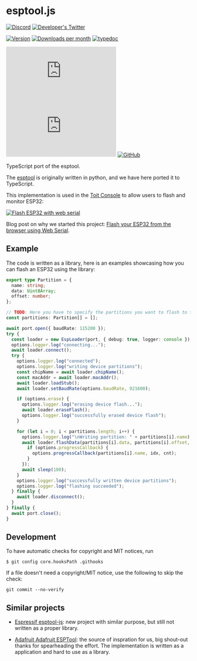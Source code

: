 # esptool.js

[![Discord](https://img.shields.io/discord/966090258104062023?label=Discord&logo=discord)](https://discord.gg/YUtRKAqty2)
[![Developer's Twitter](https://img.shields.io/twitter/follow/leon0399?color=%231DA1F2&label=Developer%27s%20Twitter&logo=twitter)](https://twitter.com/leon0399)

[![Version](https://img.shields.io/npm/v/esptool.ts.svg)](https://www.npmjs.org/package/esptool.ts)
[![Downloads per month](https://img.shields.io/npm/dm/esptool.ts.svg)](https://www.npmjs.org/package/esptool.ts)
[![typedoc](https://img.shields.io/badge/-typedoc-blue)](https://toitware.github.io/esptool.js)

[![MIT](https://img.shields.io/github/license/openhaptics/esptool.ts)](/LICENSE)
[![GitHub contributors](https://img.shields.io/github/contributors/openhaptics/esptool.ts)](https://github.com/openhaptics/esptool.ts/graphs/contributors)
[![GitHub](https://img.shields.io/github/stars/openhaptics/esptool.ts.svg)](https://github.com/toitware/esptool.js)

TypeScript port of the esptool.

The [esptool](https://github.com/espressif/esptool) is originally written in python, and we have here ported it to TypeScript.

This implementation is used in the [Toit Console](https://console.toit.io) to allow users to flash and monitor ESP32:

[![Flash ESP32 with web serial](https://img.youtube.com/vi/ZsD59Tg2oCQ/0.jpg)](https://www.youtube.com/watch?v=ZsD59Tg2oCQ)

Blog post on why we started this project: [Flash your ESP32 from the browser using Web Serial](https://blog.toit.io/flash-your-esp32-from-the-browser-using-web-serial-5eccb1483b9c).

## Example

The code is written as a library, here is an examples showcasing how you can flash an ESP32 using the library:

```typescript
export type Partition = {
  name: string;
  data: Uint8Array;
  offset: number;
};

// TODO: Here you have to specify the partitions you want to flash to the ESP32.
const partitions: Partition[] = [];

await port.open({ baudRate: 115200 });
try {
  const loader = new EspLoader(port, { debug: true, logger: console });
  options.logger.log("connecting...");
  await loader.connect();
  try {
    options.logger.log("connected");
    options.logger.log("writing device partitions");
    const chipName = await loader.chipName();
    const macAddr = await loader.macAddr();
    await loader.loadStub();
    await loader.setBaudRate(options.baudRate, 921600);

    if (options.erase) {
      options.logger.log("erasing device flash...");
      await loader.eraseFlash();
      options.logger.log("successfully erased device flash");
    }

    for (let i = 0; i < partitions.length; i++) {
      options.logger.log("\nWriting partition: " + partitions[i].name);
      await loader.flashData(partitions[i].data, partitions[i].offset, function (idx, cnt) {
        if (options.progressCallback) {
          options.progressCallback(partitions[i].name, idx, cnt);
        }
      });
      await sleep(100);
    }
    options.logger.log("successfully written device partitions");
    options.logger.log("flashing succeeded");
  } finally {
    await loader.disconnect();
  }
} finally {
  await port.close();
}
```

## Development
To have automatic checks for copyright and MIT notices, run

```
$ git config core.hooksPath .githooks
```

If a file doesn't need a copyright/MIT notice, use the following to skip
the check:
```
git commit --no-verify
```

## Similar projects

* [Espressif esptool-js](https://github.com/espressif/esptool-js): new project with similar purpose, but still not written as a proper library.

* [Adafruit Adafruit ESPTool](https://github.com/adafruit/Adafruit_WebSerial_ESPTool): the source of inspration for us, big shout-out thanks for spearheading the effort. The implementation is written as a application and hard to use as a library.
